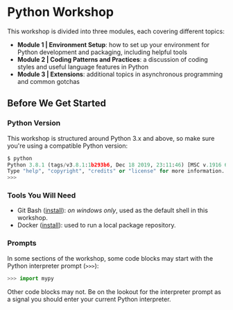 # Python Workshop

This workshop is divided into three modules, each covering different topics:

- **Module 1 | Environment Setup**: how to set up your environment for Python development and packaging, including helpful tools
- **Module 2 | Coding Patterns and Practices**: a discussion of coding styles and useful language features in Python
- **Module 3 | Extensions**: additional topics in asynchronous programming and common gotchas


## Before We Get Started

### Python Version

This workshop is structured around Python 3.x and above, so make sure you're using a compatible Python version:

```py
$ python
Python 3.8.1 (tags/v3.8.1:1b293b6, Dec 18 2019, 23:11:46) [MSC v.1916 64 bit (AMD64)] on win32
Type "help", "copyright", "credits" or "license" for more information.
>>>
```

### Tools You Will Need

- Git Bash ([install](https://git-scm.com/download/win)): _on windows only_, used as the default shell in this workshop.
- Docker ([install](https://docs.docker.com/get-docker/)): used to run a local package repository.  


### Prompts

In some sections of the workshop, some code blocks may start with the Python interpreter prompt (`>>>`):

```py
>>> import mypy
```

Other code blocks may not.  Be on the lookout for the interpreter prompt as a signal you should enter your current Python interpreter.  